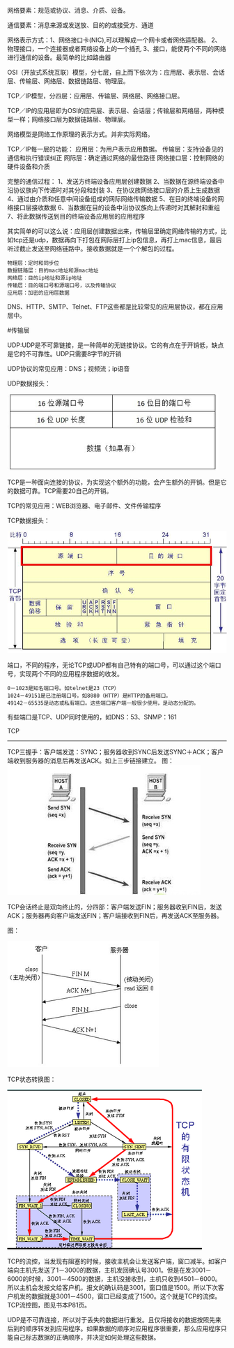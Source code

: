 网络要素：规范或协议、消息、介质、设备。

通信要素：消息来源或发送放、目的的或接受方、通道

网络表示方式：1、网络接口卡(NIC),可以理解成一个网卡或者网络适配器。
              2、物理接口，一个连接器或者网络设备上的一个插孔
              3、接口，能使两个不同的网络进行通信的设备。最简单的比如路由器

OSI（开放式系统互联）模型，分七层，自上而下依次为：应用层、表示层、会话层、传输层、网络层、数据链路层、物理层。

TCP／IP模型，分四层：应用层、传输层、网络层、网络接口层。

TCP／IP的应用层即为OSI的应用层、表示层、会话层；传输层和网络层，两种模型一样；网络接口层为数据链路层、物理层。

网络模型是网络工作原理的表示方式。并非实际网络。

TCP／IP每一层的功能：
	应用层：为用户表示应用数据。
	传输层：支持设备见的通信和执行错误纠正
	网际层：确定通过网络的最佳路径
	网络接口层：控制网络的硬件设备和介质

完整的通信过程：
	1、发送方终端设备应用层创建数据
	2、当数据在源终端设备中沿协议族向下传递时对其分段和封装
	3、在协议族网络接口层的介质上生成数据
	4、通过由介质和任意中间设备组成的网际网络传输数据
	5、在目的终端设备的网络接口层接收数据
	6、当数据在目的设备中沿协议族向上传递时对其解封和重组
	7、将此数据传送到目的终端设备应用层的应用程序

其实简单的可以这么说：应用层创建数据出来，传输层里确定网络传输的方式，比如tcp还是udp，数据再向下打包在网际层打上ip包信息，再打上mac信息，最后听过截止发送至网络链路中。接收数据就是一个个解包的过程。
	
	物理层：定时和同步位
	数据链路层：目的mac地址和源mac地址
	网络层：目的ip地址和源ip地址
	传输层：目的端口号和源端口号，以及传输协议
	应用层：加密的应用层数据

DNS、HTTP、SMTP、Telnet、FTP这些都是比较常见的应用层协议，都在应用层中。

#传输层

UDP:UDP是不可靠链接，是一种简单的无链接协议。它的有点在于开销低，缺点是它的不可靠性。UDP只需要8字节的开销

UDP协议的常见应用：DNS；视频流；ip语音

UDP数据报头：

![Alt text](./image/udp_head.jpg)

TCP是一种面向连接的协议，为实现这个额外的功能，会产生额外的开销。但是它的数据可靠。TCP需要20自己的开销。

TCP的常见应用：WEB浏览器、电子邮件、文件传输程序

TCP数据报头：

![Alt text](./image/tcp_head.jpg)

端口，不同的程序，无论TCP或UDP都有自己特有的端口号，可以通过这个端口号，实现两个不同的应用程序数据的收发。

	0－1023是知名端口号。如telnet是23（TCP）
	1024－49151是已注册端口号。如8080（HTTP）是HTTP的备用端口。
	49142－65535是动态或私有端口。这些端口客户端一般很少使用，是动态分配的。
有些端口是TCP、UDP同时使用的，如DNS：53、SNMP：161

TCP
____________
TCP三握手：客户端发送：SYNC；服务器收到SYNC后发送SYNC＋ACK；客户端收到服务器的消息后再发送ACK。如上三步链接建立。
图：![Alt text](./image/tcp_concent.jpg)

TCP会话终止是双向终止的，分四部：客户端发送FIN；服务器收到FIN后，发送ACK；服务器再向客户端发送FIN；客户端接收到FIN后，再发送ACK至服务器。

图：

![Alt text](./image/tcp_close.jpg)

TCP状态转换图：

![Alt text](./image/tcp_state.gif)

TCP的流控，当发现有阻塞的时候，接收主机会让发送客户端，窗口减半。如客户端向主机先发送了1－3000的数据，主机发回确认号3001。但是在发3001－6000的时候，3001－4500的数据，主机没接收到，主机只收到4501－6000。所以主机会发报文给客户机，报文的确认码是3001，窗口值是1500。所以下次客户机发的数据就是3001－4500，窗口已经变成了1500。这个就是TCP的流控。
TCP流控图，图见书本P81页。

UDP是不可靠连接，所以对于丢失的数据进行重发。且仅将接收的数据按照先来后到的顺序转发到应用程序。如果数据的顺序对应用程序很重要，那么应用程序只能自己标志数据的正确顺序，并决定如何处理这些数据。


